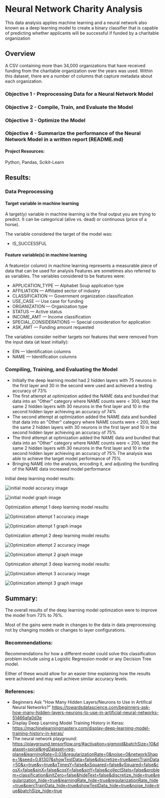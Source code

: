 # Neural Network Charity Analysis
This data analysis applies machine learning and a neural network also known as a deep learning model to create a binary classifier that is capable of predicting whether applicants will be successful if funded by a charitable organization
## Overview

A CSV containing more than 34,000 organizations that have received funding from the charitable organization over the years was used. Within this dataset, there are a number of columns that capture metadata about each organization.

### Objective 1 - Preprocessing Data for a Neural Network Model

### Objective 2 - Compile, Train, and Evaluate the Model

### Objective 3 - Optimize the Model

### Objective 4 - Summarize the performance of the Neural Network Model in a written report (README.md)


#### Project Resources: 
Python, Pandas, Scikit-Learn

## Results:

### Data Preprocessing

#### Target variable in machine learning

A target(y) variable in machine learning is the final output you are trying to predict. It can be categorical (alive vs. dead) or continuous (price of a horse).

The variable considered the target of the model was: 

* IS_SUCCESSFUL

#### Feature variable(s) in machine learning

A feature(or column) in machine learning represents a measurable piece of data that can be used for analysis Features are sometimes also referred to as variables. 
The variables considered to be features were: 

* APPLICATION_TYPE — Alphabet Soup application type
* AFFILIATION — Affiliated sector of industry
* CLASSIFICATION — Government organization classification
* USE_CASE — Use case for funding
* ORGANIZATION — Organization type
* STATUS — Active status
* INCOME_AMT — Income classification
* SPECIAL_CONSIDERATIONS — Special consideration for application
* ASK_AMT — Funding amount requested

The variables consider neither targets nor features that were removed from the input data (at least initially):

* EIN — Identification columns
* NAME — Identification columns

### Compiling, Training, and Evaluating the Model
* Initially the deep learning model had 2 hidden layers with 75 neurons in the first layer and 30 in the second were used and achieved a testing accuracy of 73%
* The first attempt at optimization added the NAME data and bundled that data into an "Other" category where NAME counts  were < 300, kept the same 2 hidden layers with 30 neurons in the first layer and 10 in the second hidden layer achieving an accuracy of 74%
* The second attempt at optimization added the NAME data and bundled that data into an "Other" category where NAME counts  were < 200, kept the same 2 hidden layers with 30 neurons in the first layer and 10 in the second hidden layer achieving an accuracy of 75%
* The third attempt at optimization added the NAME data and bundled that data into an "Other" category where NAME counts  were < 200, kept the same 2 hidden layers with 30 neurons in the first layer and 10 in the second hidden layer achieving an accuracy of 75%
The analysis was able to achieve the target model performance of 75%
* Bringing NAME into the analysis, encoding it, and adjusting the bundling of the NAME data increased model performance

Initial deep learning model results:

![initial model accuracy image](/resources/initial_model_accuracy.png)


![initial model graph image](/resources/initial_model_accuracy_loss_graph.png)


Optimization attempt 1 deep learning model results:

![Optimization attempt 1 accuracy image](/resources/opt1_accuracy.png)


![Optimization attempt 1 graph image](/resources/opt1_model_accuracy_loss_graph.png)


Optimization attempt 2 deep learning model results:

![Optimization attempt 2 accuracy image](/resources/opt2_accuracy.png)


![Optimization attempt 2 graph image](/resources/opt2_model_accuracy_loss_graph.png)


Optimization attempt 3 deep learning model results:

![Optimization attempt 3 accuracy image](/resources/opt3_accuracy.png)


![Optimization attempt 3 graph image](/resources/opt3_model_accuracy_loss_graph.png)


## Summary:

The overall results of the deep learning model optimzation were to improve the model from 73% to 76%. 

Most of the gains were made in changes to the data in data preprocessing not by changing models or changes to layer configurations. 

### Recommendations:

Recommendations for how a different model could solve this classification problem include using a Logistic Regression model or any Decision Tree model. 

Either of these would allow for an easier time explaining how the results were achieved and may well achieve similar accuracy levels.

### References:
* Beginners Ask "How Many Hidden Layers/Neurons to Use in Artifical Neural Networks?" https://towardsdatascience.com/beginners-ask-how-many-hidden-layers-neurons-to-use-in-artificial-neural-networks-51466afa0d3e
* Display Deep Learning Model Training History in Keras: https://machinelearningmastery.com/display-deep-learning-model-training-history-in-keras/
* The neural network playground: https://playground.tensorflow.org/#activation=sigmoid&batchSize=10&dataset=spiral&regDataset=reg-plane&learningRate=0.03&regularizationRate=0&noise=0&networkShape=1&seed=0.81307&showTestData=false&discretize=true&percTrainData=50&x=true&y=true&xTimesY=false&xSquared=false&ySquared=false&cosX=false&sinX=false&cosY=false&sinY=false&collectStats=false&problem=classification&initZero=false&hideText=false&discretize_hide=true&regularization_hide=true&learningRate_hide=true&regularizationRate_hide=true&percTrainData_hide=true&showTestData_hide=true&noise_hide=true&batchSize_hide=true